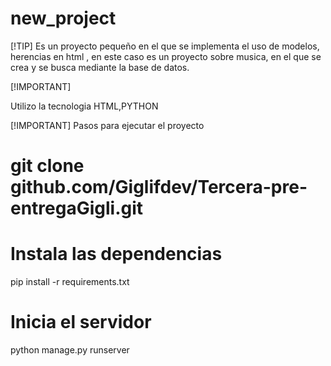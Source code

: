 # new_project 

[!TIP]
Es un proyecto pequeño en el que se implementa el uso de modelos, herencias en html , en este caso es un proyecto sobre musica, en el que se crea y se busca mediante la base de datos.


[!IMPORTANT]

Utilizo la tecnologia HTML,PYTHON



[!IMPORTANT]
Pasos para ejecutar el proyecto

# git clone github.com/Giglifdev/Tercera-pre-entregaGigli.git


# Instala las dependencias
pip install -r requirements.txt

# Inicia el servidor
python manage.py runserver
